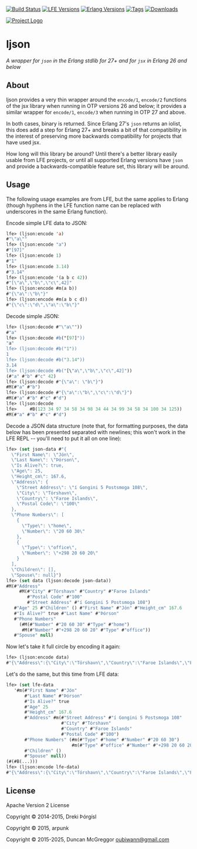 [![Build Status][gh-actions-badge]][gh-actions]
[![LFE Versions][lfe-badge]][lfe]
[![Erlang Versions][erlang-badge]][versions]
[![Tags][github-tags-badge]][github-tags]
[![Downloads][hex-downloads]][hex-package]

[![Project Logo][logo]][logo-large]

# ljson

*A wrapper for `json` in the Erlang stdlib for 27+ and for `jsx` in Erlang 26 and below*


## About

ljson provides a very thin wrapper around the `encode/1`, `encode/2` functions of the jsx library when running in OTP versions 26 and below; it provides a similar wrapper for `encode/1`, `encode/3` when running in OTP 27 and above.

In both cases, binary is returned. Since Erlang 27's `json` returns an iolist, this does add a step for Erlang 27+ and breaks a bit of that compatibility in the interest of preserving more backwards compatibility for projects that have used jsx.

How long will this library be around? Until there's a better library easily usable from LFE projects, or until all supported Erlang versions have `json` and provide a backwards-compatible feature set, this library will be around.

## Usage

The following usage examples are from LFE, but the same applies to Erlang (though hyphens in the LFE function name can be replaced with underscores in the same Erlang function).

Encode simple LFE data to JSON:

```cl
lfe> (ljson:encode 'a)
#"\"a\""
lfe> (ljson:encode "a")
#"[97]"
lfe> (ljson:encode 1)
#"1"
lfe> (ljson:encode 3.14)
#"3.14"
lfe> (ljson:encode '(a b c 42))
#"[\"a\",\"b\",\"c\",42]"
lfe> (ljson:encode #m(a b))
#"{\"a\":\"b\"}"
lfe> (ljson:encode #m(a b c d))
#"{\"c\":\"d\",\"a\":\"b\"}"
```

Decode simple JSON:

```cl
lfe> (ljson:decode #"\"a\""))
#"a"
lfe> (ljson:decode #b("[97]"))
"a"
lfe> (ljson:decode #b("1"))
1
lfe> (ljson:decode #b("3.14"))
3.14
lfe> (ljson:decode #b("[\"a\",\"b\",\"c\",42]"))
(#"a" #"b" #"c" 42)
lfe> (ljson:decode #"{\"a\": \"b\"}")
#M(#"a" #"b")
lfe> (ljson:decode #"{\"a\":\"b\",\"c\":\"d\"}")
#M(#"a" #"b" #"c" #"d")
lfe> (ljson:decode
lfe>     #B(123 34 97 34 58 34 98 34 44 34 99 34 58 34 100 34 125))
#M(#"a" #"b" #"c" #"d")
```

Decode a JSON data structure (note that, for formatting purposes, the data
below has been presented separated with newlines; this won't work in the
LFE REPL -- you'll need to put it all on one line):

```cl
lfe> (set json-data #"{
  \"First Name\": \"Jón\",
  \"Last Name\": \"Þórson\",
  \"Is Alive?\": true,
  \"Age\": 25,
  \"Height_cm\": 167.6,
  \"Address\": {
    \"Street Address\": \"í Gongini 5 Postsmoga 108\",
    \"City\": \"Tórshavn\",
    \"Country\": \"Faroe Islands\",
    \"Postal Code\": \"100\"
  },
  \"Phone Numbers\": [
    {
      \"Type\": \"home\",
      \"Number\": \"20 60 30\"
    },
    {
      \"Type\": \"office\",
      \"Number\": \"+298 20 60 20\"
    }
  ],
  \"Children\": [],
  \"Spouse\": null}")
lfe> (set data (ljson:decode json-data))
#M(#"Address"
     #M(#"City" #"Tórshavn" #"Country" #"Faroe Islands"
        #"Postal Code" #"100"
        #"Street Address" #"í Gongini 5 Postsmoga 108")
   #"Age" 25 #"Children" () #"First Name" #"Jón" #"Height_cm" 167.6
   #"Is Alive?" true #"Last Name" #"Þórson"
   #"Phone Numbers"
     (#M(#"Number" #"20 60 30" #"Type" #"home")
      #M(#"Number" #"+298 20 60 20" #"Type" #"office"))
   #"Spouse" null)
```

Now let's take it full circle by encoding it again:

```cl
lfe> (ljson:encode data)
#"{\"Address\":{\"City\":\"Tórshavn\",\"Country\":\"Faroe Islands\",\"Postal Code\":\"100\",\"Street Address\":\"í Gongini 5 Postsmoga 108\"},\"Age\":25,\"Children\":[],\"First Name\":\"Jón\",\"Height_cm\":167.6,\"Is Alive?\":true,\"Last Name\":\"Þórson\",\"Phone Numbers\":[{\"Number\":\"20 60 30\",\"Type\":\"home\"},{\"Number\":\"+298 20 60 20\",\"Type\":\"office\"}],\"Spouse\":null}"
```

Let's do the same, but this time from LFE data:

```cl
lfe> (set lfe-data
   '#m(#"First Name" #"Jón"
       #"Last Name" #"Þórson"
       #"Is Alive?" true
       #"Age" 25
       #"Height_cm" 167.6
       #"Address" #m(#"Street Address" #"í Gongini 5 Postsmoga 108"
                     #"City" #"Tórshavn"
                     #"Country" #"Faroe Islands"
                     #"Postal Code" #"100")
       #"Phone Numbers" (#m(#"Type" #"home" #"Number" #"20 60 30")
                         #m(#"Type" #"office" #"Number" #"+298 20 60 20"))
       #"Children" ()
       #"Spouse" null))
(#(#B(...)))
lfe> (ljson:encode lfe-data)
#"{\"Address\":{\"City\":\"Tórshavn\",\"Country\":\"Faroe Islands\",\"Postal Code\":\"100\",\"Street Address\":\"í Gongini 5 Postsmoga 108\"},\"Age\":25,\"Children\":[],\"First Name\":\"Jón\",\"Height_cm\":167.6,\"Is Alive?\":true,\"Last Name\":\"Þórson\",\"Phone Numbers\":[{\"Number\":\"20 60 30\",\"Type\":\"home\"},{\"Number\":\"+298 20 60 20\",\"Type\":\"office\"}],\"Spouse\":null}"
```

## License 

Apache Version 2 License

Copyright © 2014-2015, Dreki Þórgísl

Copyright © 2015, arpunk

Copyright © 2015-2025, Duncan McGreggor <oubiwann@gmail.com>


<!-- Named page links below: /-->

[logo]: priv/images/jason-argonauts-small.png
[logo-large]: http://dropr.com/coenhamelink/15218/jason_and_the_argonauts/+?p=97582
[org]: https://github.com/lfex
[github]: https://github.com/lfex/ljson
[gitlab]: https://gitlab.com/lfex/ljson
[gh-actions-badge]: https://github.com/lfex/ljson/workflows/ci%2Fcd/badge.svg
[gh-actions]: https://github.com/lfex/ljson/actions
[lfe]: https://github.com/rvirding/lfe
[lfe-badge]: https://img.shields.io/badge/lfe-1.3.0-blue.svg
[erlang-badge]: https://img.shields.io/badge/erlang-17.5%20to%2022.0-blue.svg
[versions]: https://github.com/lfex/ljson/blob/master/.travis.yml
[github-tags]: https://github.com/lfex/ljson/tags
[github-tags-badge]: https://img.shields.io/github/tag/lfex/ljson.svg
[hex-badge]: https://img.shields.io/hexpm/v/ljson.svg?maxAge=2592000
[hex-package]: https://hex.pm/packages/ljson
[hex-downloads]: https://img.shields.io/hexpm/dt/ljson.svg
